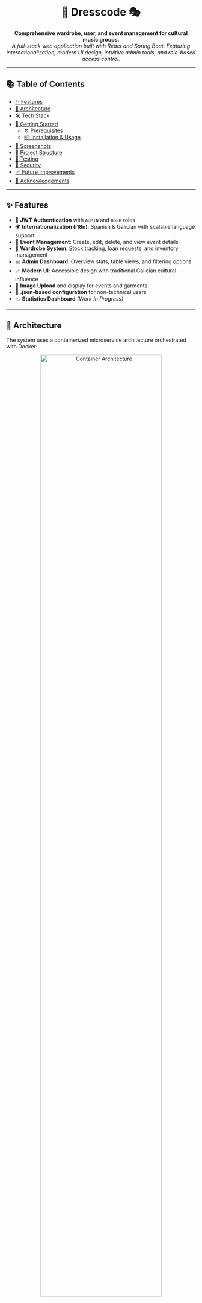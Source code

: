 <h1 align="center">🎼 Dresscode 🎭</h1>
<p align="center">
  <strong>Comprehensive wardrobe, user, and event management for cultural music groups.</strong><br />
  <i>A full-stack web application built with React and Spring Boot. Featuring internationalization, modern UI design, intuitive admin tools, and role-based access control.</i>
</p>

---

## 📚 Table of Contents

- [✨ Features](#-features)
- [🧱 Architecture](#-architecture)
- [🛠️ Tech Stack](#-tech-stack)
- [🚀 Getting Started](#-getting-started)
  - [⚙️ Prerequisites](#️-prerequisites)
  - [📦 Installation & Usage](#installation--usage)
- [📸 Screenshots](#-screenshots)
- [📂 Project Structure](#-project-structure)
- [🧪 Testing](#-testing)
- [🔐 Security](#-security)
- [📈 Future Improvements](#-future-improvements)
- [🙏 Acknowledgements](#-acknowledgements)

---

## ✨ Features

- 🔐 **JWT Authentication** with `ADMIN` and `USER` roles
- 🌍 **Internationalization (i18n)**: Spanish & Galician with scalable language support
- 📅 **Event Management**: Create, edit, delete, and view event details
- 🧥 **Wardrobe System**: Stock tracking, loan requests, and inventory management
- 📊 **Admin Dashboard**: Overview stats, table views, and filtering options
- 🪄 **Modern UI**: Accessible design with traditional Galician cultural influence
- 📂 **Image Upload** and display for events and garments
- 📝 **.json-based configuration** for non-technical users
- 📉 **Statistics Dashboard** _(Work In Progress)_

---

## 🧱 Architecture

The system uses a containerized microservice architecture orchestrated with Docker:

<p align="center">
  <img src="docs/container-overview.jpg" alt="Container Architecture" width="80%" />
</p>

---

## 🛠️ Tech Stack

| **Layer**  | **Technology**                                                    |
| ---------- | ----------------------------------------------------------------- |
| Frontend   | React, TypeScript, Formik, Yup, React Router, i18next             |
| Backend    | Java 17, Spring Boot, Spring Security, Spring Data JPA, MapStruct |
| Database   | MySQL                                                             |
| Deployment | Docker, Docker Compose, NGINX                                     |
| Testing    | JUnit 5, Mockito, React Testing Library                           |

---

## 🚀 Getting Started

### ✅ Prerequisites

Make sure you have the following tools installed on your machine:

- 🧩 **Java 17+**
- 🌐 **Node.js 16+**
- 🐳 **Docker** & **Docker Compose**
- 🔧 **Git**

---

### ⚙️ Installation & Usage

```bash
# 1. Clone the repository
git clone https://github.com/Iagomv/dresscode.git

cd dresscode


# 2. Build and start all services
docker compose up --build
```

## 📸 Screenshots

A quick visual tour of the application’s main pages and features:

---

### 🎯 Landing Page

<p align="center">
<img src="docs/landing.jpg" alt="Landing Page" width="80%" />
</p>

---

### 📆 Events Page

<p align="center">
<img src="docs/events.jpg" alt="Events Page" width="80%" />
</p>

---

### 🛠️ Admin Dashboard

<p align="center">
<img src="docs/admin-dashboard.jpg" alt="Admin Dashboard" width="80%" />
</p>

---

### 👤 Admin Management

<p align="center">
<img src="docs/admin-management.jpg" alt="Admin Management" width="80%" />
</p>

---

### 🧥 User Clothing Search

<p align="center">
<img src="docs/user-clothing-search.jpg" alt="User Clothing Search" width="80%" />
</p>

---

## 📦 Project Structure

## 🔐 Security

Security is implemented using **Spring Security** and **JWT**:

- 🔐 **Stateless Authentication** with tokens.
- 👥 **Role-based Access Control** (`ADMIN`, `USER`).
- 🔒 **Route Restrictions**:
  - `/admin/**` for admin users only.
  - `/user/**` for authenticated standard users.
- 🧠 **Token Validation Middleware** on both backend and frontend to protect sensitive routes.

---

## 📈 Future Improvements

The following features are under consideration or planned for future releases:

- ✅ **CI/CD Pipeline** using GitHub Actions for:
  - Automated tests
  - Docker builds
  - Deployments
- ✅ **Docker Registry Integration** for auto-publishing Docker images.
- 🚀 **Kubernetes Migration** using Helm for better scalability and orchestration.
- 🌠 **UI Enhancements** using `Three.js` or `Framer Motion` for animations and better engagement.
- 🎥 **Media Gallery**: Integrate photo & video archives from past events.
- 📬 **Email Notifications** for event reminders, loan status, etc.
- 💬 **Real-Time Chat** using WebSockets or Firebase for internal communication.

---

## 📈 Future Improvements

The following features are under consideration or planned for future releases:

🙌 Acknowledgements
This project was developed as part of an academic assignment, aimed at solving real-world problems for a cultural music group.
